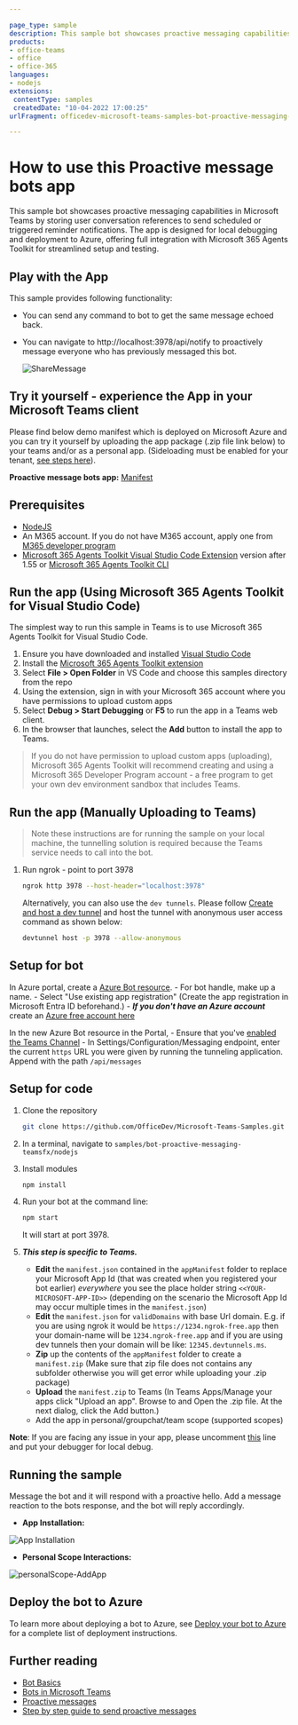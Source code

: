 ```yaml
---

page_type: sample
description: This sample bot showcases proactive messaging capabilities in Microsoft Teams by storing user conversation references to send scheduled or triggered reminder notifications.
products:
- office-teams
- office
- office-365
languages:
- nodejs
extensions:
 contentType: samples
 createdDate: "10-04-2022 17:00:25"
urlFragment: officedev-microsoft-teams-samples-bot-proactive-messaging-teamsfx-nodejs

---
```


# How to use this Proactive message bots app

This sample bot showcases proactive messaging capabilities in Microsoft Teams by storing user conversation references to send scheduled or triggered reminder notifications. The app is designed for local debugging and deployment to Azure, offering full integration with Microsoft 365 Agents Toolkit for streamlined setup and testing.

## Play with the App

This sample provides following functionality:

- You can send any command to bot to get the same message echoed back.

- You can navigate to http://localhost:3978/api/notify to proactively message everyone who has previously messaged this bot.

  ![ShareMessage](./images/send-proactive-messages.gif)

## Try it yourself - experience the App in your Microsoft Teams client
Please find below demo manifest which is deployed on Microsoft Azure and you can try it yourself by uploading the app package (.zip file link below) to your teams and/or as a personal app. (Sideloading must be enabled for your tenant, [see steps here](https://docs.microsoft.com/microsoftteams/platform/concepts/build-and-test/prepare-your-o365-tenant#enable-custom-teams-apps-and-turn-on-custom-app-uploading)).

**Proactive message bots app:** [Manifest](/samples/bot-proactive-messaging-teamsfx/demo-manifest/bot-proactive-messaging-teamsfx.zip)

## Prerequisites

- [NodeJS](https://nodejs.org/en/)
- An M365 account. If you do not have M365 account, apply one from [M365 developer program](https://developer.microsoft.com/en-us/microsoft-365/dev-program)
- [Microsoft 365 Agents Toolkit Visual Studio Code Extension](https://aka.ms/teams-toolkit) version after 1.55 or [Microsoft 365 Agents Toolkit CLI](https://aka.ms/teams-toolkit-cli)


## Run the app (Using Microsoft 365 Agents Toolkit for Visual Studio Code)

The simplest way to run this sample in Teams is to use Microsoft 365 Agents Toolkit for Visual Studio Code.

1. Ensure you have downloaded and installed [Visual Studio Code](https://code.visualstudio.com/docs/setup/setup-overview)
1. Install the [Microsoft 365 Agents Toolkit extension](https://marketplace.visualstudio.com/items?itemName=TeamsDevApp.ms-teams-vscode-extension)
1. Select **File > Open Folder** in VS Code and choose this samples directory from the repo
1. Using the extension, sign in with your Microsoft 365 account where you have permissions to upload custom apps
1. Select **Debug > Start Debugging** or **F5** to run the app in a Teams web client.
1. In the browser that launches, select the **Add** button to install the app to Teams.

> If you do not have permission to upload custom apps (uploading), Microsoft 365 Agents Toolkit will recommend creating and using a Microsoft 365 Developer Program account - a free program to get your own dev environment sandbox that includes Teams.

## Run the app (Manually Uploading to Teams)

> Note these instructions are for running the sample on your local machine, the tunnelling solution is required because
the Teams service needs to call into the bot.

1) Run ngrok - point to port 3978

   ```bash
   ngrok http 3978 --host-header="localhost:3978"
   ```  

   Alternatively, you can also use the `dev tunnels`. Please follow [Create and host a dev tunnel](https://learn.microsoft.com/en-us/azure/developer/dev-tunnels/get-started?tabs=windows) and host the tunnel with anonymous user access command as shown below:

   ```bash
   devtunnel host -p 3978 --allow-anonymous
   ```

## Setup for bot
In Azure portal, create a [Azure Bot resource](https://docs.microsoft.com/azure/bot-service/bot-service-quickstart-registration).
    - For bot handle, make up a name.
    - Select "Use existing app registration" (Create the app registration in Microsoft Entra ID beforehand.)
    - __*If you don't have an Azure account*__ create an [Azure free account here](https://azure.microsoft.com/free/)
    
   In the new Azure Bot resource in the Portal, 
    - Ensure that you've [enabled the Teams Channel](https://learn.microsoft.com/azure/bot-service/channel-connect-teams?view=azure-bot-service-4.0)
    - In Settings/Configuration/Messaging endpoint, enter the current `https` URL you were given by running the tunneling application. Append with the path `/api/messages`

## Setup for code
1) Clone the repository

    ```bash
    git clone https://github.com/OfficeDev/Microsoft-Teams-Samples.git
    ```

1) In a terminal, navigate to `samples/bot-proactive-messaging-teamsfx/nodejs`

1) Install modules

    ```bash
    npm install
    ```

1) Run your bot at the command line:

    ```bash
    npm start
    ```
    It will start at port 3978.

1) __*This step is specific to Teams.*__
    - **Edit** the `manifest.json` contained in the  `appManifest` folder to replace your Microsoft App Id (that was created when you registered your bot earlier) *everywhere* you see the place holder string `<<YOUR-MICROSOFT-APP-ID>>` (depending on the scenario the Microsoft App Id may occur multiple times in the `manifest.json`)
    - **Edit** the `manifest.json` for `validDomains` with base Url domain. E.g. if you are using ngrok it would be `https://1234.ngrok-free.app` then your domain-name will be `1234.ngrok-free.app` and if you are using dev tunnels then your domain will be like: `12345.devtunnels.ms`.
    - **Zip** up the contents of the `appManifest` folder to create a `manifest.zip` (Make sure that zip file does not contains any subfolder otherwise you will get error while uploading your .zip package)
    - **Upload** the `manifest.zip` to Teams (In Teams Apps/Manage your apps click "Upload an app". Browse to and Open the .zip file. At the next dialog, click the Add button.)
    - Add the app in personal/groupchat/team scope (supported scopes)

**Note**: If you are facing any issue in your app, please uncomment [this](https://github.com/OfficeDev/Microsoft-Teams-Samples/blob/main/samples/bot-message-reaction/nodejs/index.js#L48) line and put your debugger for local debug.

## Running the sample

Message the bot and it will respond with a proactive hello.  Add a message reaction to the bots response, and the bot will reply accordingly.

- **App Installation:**

![App Installation ](images/1.Install.png)

- **Personal Scope Interactions:**

![personalScope-AddApp ](images/2.PersonalChat.png)


## Deploy the bot to Azure

To learn more about deploying a bot to Azure, see [Deploy your bot to Azure](https://aka.ms/azuredeployment) for a complete list of deployment instructions.


## Further reading

- [Bot Basics](https://docs.microsoft.com/azure/bot-service/bot-builder-basics?view=azure-bot-service-4.0)
- [Bots in Microsoft Teams](https://docs.microsoft.com/microsoftteams/platform/bots/what-are-bots)
- [Proactive messages](https://docs.microsoft.com/en-us/microsoftteams/platform/bots/how-to/conversations/send-proactive-messages?tabs=dotnet)
- [Step by step guide to send proactive messages](https://docs.microsoft.com/en-us/microsoftteams/platform/sbs-send-proactive)